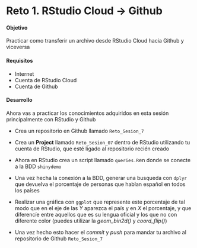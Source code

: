 # Reto 1. RStudio Cloud -> Github

#### Objetivo
Practicar como transferir un archivo desde RStudio Cloud hacia Github y viceversa 

#### Requisitos
- Internet
- Cuenta de RStudio Cloud
- Cuenta de Github

#### Desarrollo

Ahora vas a practicar los conocimientos adquiridos en esta sesión principalmente con RStudio y Github

- Crea un repositorio en Github llamado `Reto_Sesion_7` 

- Crea un **Project** llamado `Reto_Sesion_07` dentro de RStudio utilizando tu cuenta de RStudio, que esté ligado al repositorio recién creado

- Ahora en RStudio crea un script llamado `queries.R`en donde se conecte a la BDD `shinydemo`

- Una vez hecha la conexión a la BDD, generar una busqueda con `dplyr` que devuelva el porcentaje de personas que hablan español en todos los países

- Realizar una gráfica con `ggplot` que represente este porcentaje de tal modo que en el eje de las _Y_ aparezca el país y en _X_ el porcentaje, y que diferencíe entre aquellos que es su lengua oficial y los que no con diferente color (puedes utilizar la _geom_bin2d()_ y _coord_flip()_)

- Una vez hecho esto hacer el _commit_ y _push_ para mandar tu archivo al repositorio de Github `Reto_Sesion_7`

 
